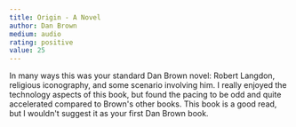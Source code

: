 ```yaml
---
title: Origin - A Novel
author: Dan Brown
medium: audio
rating: positive
value: 25
---
```


In many ways this was your standard Dan Brown novel: Robert Langdon, religious iconography, and some scenario involving him. I really enjoyed the technology aspects of this book, but found the pacing to be odd and quite accelerated compared to Brown's other books. This book is a good read, but I wouldn't suggest it as your first Dan Brown book.
